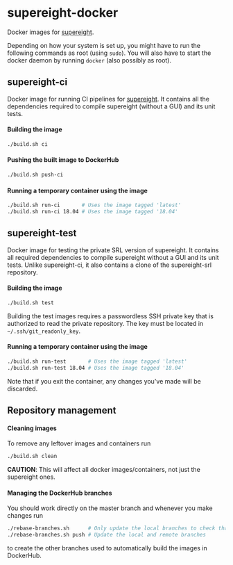 <!-- SPDX-FileCopyrightText: 20192020 Sotiris Papatheodorou -->
<!-- SPDX-License-Identifier: CC0-1.0 -->

# supereight-docker

Docker images for
[supereight](https://bitbucket.org/smartroboticslab/supereight-public/src/master/).

Depending on how your system is set up, you might have to run the following
commands as root (using `sudo`). You will also have to start the docker daemon
by running `docker` (also possibly as root).



## supereight-ci

Docker image for running CI pipelines for
[supereight](https://github.com/emanuelev/supereight). It contains all the
dependencies required to compile supereight (without a GUI) and its unit tests.

#### Building the image

``` sh
./build.sh ci
```

#### Pushing the built image to DockerHub

``` sh
./build.sh push-ci
```

#### Running a temporary container using the image

``` sh
./build.sh run-ci       # Uses the image tagged 'latest'
./build.sh run-ci 18.04 # Uses the image tagged '18.04'
```



## supereight-test

Docker image for testing the private SRL version of supereight. It contains all
required dependencies to compile supereight without a GUI and its unit tests.
Unlike supereight-ci, it also contains a clone of the supereight-srl
repository.

#### Building the image

``` sh
./build.sh test
```

Building the test images requires a passwordless SSH private key that is
authorized to read the private repository. The key must be located in
`~/.ssh/git_readonly_key`.

#### Running a temporary container using the image

``` sh
./build.sh run-test       # Uses the image tagged 'latest'
./build.sh run-test 18.04 # Uses the image tagged '18.04'
```

Note that if you exit the container, any changes you've made will be discarded.



## Repository management

#### Cleaning images
To remove any leftover images and containers run

``` sh
./build.sh clean
```

**CAUTION**: This will affect all docker images/containers, not just the
supereight ones.
 
#### Managing the DockerHub branches

You should work directly on the master branch and whenever you make changes run

``` sh
./rebase-branches.sh      # Only update the local branches to check that everything looks good
./rebase-branches.sh push # Update the local and remote branches
```

to create the other branches used to automatically build the images in
DockerHub.

